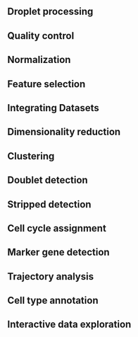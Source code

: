 ## Droplet processing

## Quality control

## Normalization

## Feature selection

## Integrating Datasets

## Dimensionality reduction

## Clustering

## Doublet detection

## Stripped detection

## Cell cycle assignment

## Marker gene detection

## Trajectory analysis

## Cell type annotation

## Interactive data exploration